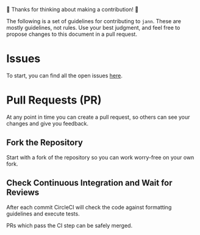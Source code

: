 
🎉 Thanks for thinking about making a contribution! 🎉

The following is a set of guidelines for contributing to `jann`. These are mostly guidelines, not rules. Use your best judgment, and feel free to propose changes to this document in a pull request.

# Issues

To start, you can find all the open issues [here](https://github.com/korymath/jann/issues).

# Pull Requests (PR)

At any point in time you can create a pull request, so others can see your changes and give you feedback.

## Fork the Repository

Start with a fork of the repository so you can work worry-free on your own fork.

## Check Continuous Integration and Wait for Reviews

After each commit CircleCI will check the code against formatting guidelines and execute tests.

PRs which pass the CI step can be safely merged.
